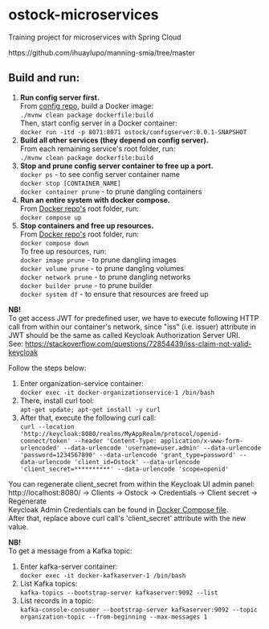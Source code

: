 # ostock-microservices

Training project for microservices with Spring Cloud

<link>https://github.com/ihuaylupo/manning-smia/tree/master</link>

## Build and run:

<ol>
  <li><b>Run config server first.</b> </br>
      From <a href="https://github.com/olegyev/ostock-microservices/tree/master/configserver">config repo</a>, build a Docker image: </br>
      <code>./mvnw clean package dockerfile:build</code></br>
      Then, start config server in a Docker container: </br>
      <code>docker run -itd -p 8071:8071 ostock/configserver:0.0.1-SNAPSHOT</code>
  </li>
  <li>
    <b>Build all other services (they depend on config server).</b> </br>
    From each remaining service's root folder, run: </br>
    <code>./mvnw clean package dockerfile:build</code>
  </li>
  <li>
    <b>Stop and prune config server container to free up a port.</b> </br>
    <code>docker ps</code> - to see config server container name </br>
    <code>docker stop [CONTAINER_NAME]</code> </br>
    <code>docker container prune</code> - to prune dangling containers </br>
  </li>
  <li>
    <b>Run an entire system with docker compose.</b> </br>
    From <a href="https://github.com/olegyev/ostock-microservices/tree/master/docker">Docker repo's</a> root folder, run: </br>
    <code>docker compose up</code>
  </li>
  <li>
    <b>Stop containers and free up resources.</b> </br>
    From <a href="https://github.com/olegyev/ostock-microservices/tree/master/docker">Docker repo's</a> root folder, run: </br>
    <code>docker compose down</code> </br>
    To free up resources, run: </br>
    <code>docker image prune</code> - to prune dangling images </br>
    <code>docker volume prune</code> - to prune dangling volumes </br>
    <code>docker network prune</code> - to prune dangling networks </br>
    <code>docker builder prune</code> - to prune builder </br>
    <code>docker system df</code> - to ensure that resources are freed up </br>
  </li>
</ol>

<b>NB!</b> </br>
To get access JWT for predefined user, we have to execute following HTTP call
from within our container's network, since "iss" (i.e. issuer) attribute in JWT should be the same
as called Keycloak Authorization Server URI. </br>
See: https://stackoverflow.com/questions/72854439/iss-claim-not-valid-keycloak </br>

Follow the steps below:
<ol>
    <li>
        Enter organization-service container: </br>
        <code>docker exec -it docker-organizationservice-1 /bin/bash</code>
    </li>
    <li>
        There, install curl tool: </br>
        <code>apt-get update; apt-get install -y curl</code>
    </li>
    <li>
        After that, execute the following curl call: </br>
        <code>curl --location 'http://keycloak:8080/realms/MyAppRealm/protocol/openid-connect/token' --header 'Content-Type: application/x-www-form-urlencoded' --data-urlencode 'username=user.admin' --data-urlencode 'password=1234567890' --data-urlencode 'grant_type=password' --data-urlencode 'client_id=Ostock' --data-urlencode 'client_secret=**********' --data-urlencode 'scope=openid'</code>
    </li>
</ol>

You can regenerate client_secret from within the Keycloak UI admin panel: </br>
http://localhost:8080/ -> Clients -> Ostock -> Credentials -> Client secret -> Regenerate </br>
Keycloak Admin Credentials can be found in <a href="https://github.com/olegyev/ostock-microservices/blob/master/docker/docker-compose.yml#L77">Docker Compose file</a>.</br>
After that, replace above curl call's 'client_secret' attribute with the new value.

<b>NB!</b> </br>
To get a message from a Kafka topic: </br>

<ol>
    <li>
        Enter kafka-server container: </br>
        <code>docker exec -it docker-kafkaserver-1 /bin/bash</code>
    </li>
    <li>
        List Kafka topics: </br>
        <code>kafka-topics --bootstrap-server kafkaserver:9092 --list</code>
    </li>
    <li>
        List records in a topic: </br>
        <code>kafka-console-consumer --bootstrap-server kafkaserver:9092 --topic organization-topic --from-beginning --max-messages 1</code>
    </li>
</ol>
